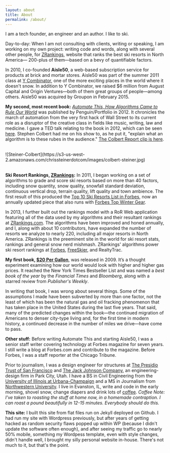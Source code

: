 ```yaml
---
layout: about
title: About
permalink: /about/
---
```


 
 
I am a tech founder, an engineer and an author. I like to ski. 

Day-to-day: When I am not consulting with clients, writing or speaking, I am working on my own project: writing code and words, along with several other people, for [ZRankings](https://zrankings.com), website that ranks the best ski resorts in North America— 200-plus of them—based on a bevy of quantifiable factors.

In 2010, I co-founded **Aisle50**, a web-based subscription service for products at brick and mortar stores.  Aisle50 was part of the summer 2011 class at [Y Combinator](http://ycombinator.com),  one of the more exciting places in the world where it doesn't snow. In addition to Y Combinator, we raised $6 million from August Capital and Origin Ventures—both of them great groups of people—among others. Aisle50 was acquired by Groupon in February 2015.

**My second, most recent book:** [*Automate This, How Algorithms Came to Rule Our World*](http://www.amazon.com/gp/product/1591844924/ref=as_li_qf_sp_asin_il_tl?ie=UTF8&tag=bobmania-20&linkCode=as2&camp=1789&creative=9325&creativeASIN=1591844924) was published by Penguin/Portfolio in 2012.  It chronicles the march of automation from the very first hack of Wall Street to its current role as a disruptor of the creative class in fields like music, writing, law and medicine. I gave a TED talk relating to the book in 2012, which can be seen [here](https://www.youtube.com/watch?v=H_aLU-NOdHM). Stephen Colbert had me on his show to, as he put it, "explain what an algorithm is to these rubes in the audience." [The Colbert Report clip is here](http://www.colbertnation.com/the-colbert-report-videos/421266/november-14-2012/high-frequency-trading---christopher-steiner).

<br>
![Steiner-Colbert](https://s3-us-west-2.amazonaws.com/chrissteinerdotcom/images/colbert-steiner.jpg)
<br>
<br>

<b>Ski Resort Rankings, [ZRankings](http://zrankings.com):</b> In 2011, I began working on a set of algorithms to grade and score ski resorts based on more than 40 factors, including snow quantity, snow quality, snowfall standard deviation, continuous vertical drop, terrain quality, lift quality and town ambience. The first result of this produced the [Top 10 Ski Resorts List in Forbes](http://www.forbes.com/sites/christophersteiner/2014/11/18/the-top-10-ski-resorts-in-north-america-for-2015/), now an annually updated piece that also runs with [Forbes Top Winter Gear](http://www.forbes.com/sites/christophersteiner/2014/11/18/the-top-5-gear-pieces-for-winter-2015/). 

In 2013, I further built out the rankings model with a RoR Web application featuring all of the data used by my algorithms and their resultant rankings at [ZRankings.com](http://zrankings.com). The algorithms have been improved and honed annually, and I, along with about 10 contributors, have expanded the number of resorts we analyze to nearly 220, including all major resorts in North America. ZRankings is the preeminent site in the world for ski resort stats, rankings and general snow nerd mishmash. ZRankings' algorithms power ski resort rankings at [Forbes](http://forbes.com), [FreeSkier](http://freeskier.com), and RealtyTrac. 

**My first book, [$20 Per Gallon](http://www.amazon.com/gp/product/B005HKMWXQ/ref=as_li_qf_sp_asin_il_tl?ie=UTF8&camp=1789&creative=9325&creativeASIN=B005HKMWXQ&linkCode=as2&tag=chrissteinerc-20)**, was released in 2009. It’s a thought experiment examining how our world would look with higher and higher gas prices. It reached the New York Times Bestseller List and was named a *best book of the year* by the *Financial Times* and *Bloomberg*, along with a starred review from *Publisher's Weekly*. 

In writing that book, I was wrong about several things. Some of the assumptions I made have been subverted by more than one factor, not the least of which has been the natural gas and oil fracking phenomenon that has taken place in the United States during the last five years. That said, many of the predicted changes within the book—the continued migration of Americans to denser city-type living and, for the first time in modern history, a continued decrease in the number of miles we drive—have come to pass.

<b>Other stuff:</b> Before writing Automate This and starting Aisle50, I was a senior staff writer covering technology at Forbes magazine for seven years. I still write a blog at Forbes.com and contribute to the magazine. Before Forbes, I was a staff reporter at the Chicago Tribune. 

Prior to journalism, I was a design engineer for structures at [The Presidio Trust of San Francisco](http://www.presidio.gov/Pages/default.aspx) and [The Jack Johnson Company](http://jackjohnson.com), an engineering-design firm in Park City, Utah. I have a BS in Civil Engineering from the [University of Illinois at Urbana-Champaign](http://uiuc.edu) and a MS in Journalism from [Northwestern University](http://www.northwestern.edu/). I live in Evanston, IL, write and code in the early morning, shovel snow, change diapers and drink lots of [coffee](https://www.metropoliscoffee.com/). *Coffee Note: I've taken to roasting the stuff at home now, in a homemade contraption. I can roast a pound beautifully in 12-15 minutes. Everybody should do this.* 

<b>This site:</b> I built this site from flat files run on Jekyll deployed on Github. I had run my site with Wordpress previously, but after years of getting hacked as random security flaws popped up within WP (because I didn't update the software often enough), and after seeing my traffic go to nearly 50% mobile, something my Wordpess template, even with style changes, didn't handle well, I brought my silly personal website in-house. There's not much to it, but that's the point.



